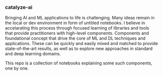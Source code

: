 ### catalyze-ai

Bringing AI and ML applications to life is challenging. Many ideas remain in the local or dev environment in form of untitled notebooks. I believe in accelarating this process through focused learning of libraries and tools that provide practitioners with high-level components. Components and foundational concept that drive the core of ML and DL techniques and applications. These can be quickly and easily mixed and matched to provide state-of-the-art results, as well as to explore new approaches in standard and deep learning domains.

This repo is a collection of notebooks explaining some such components, one by one.
